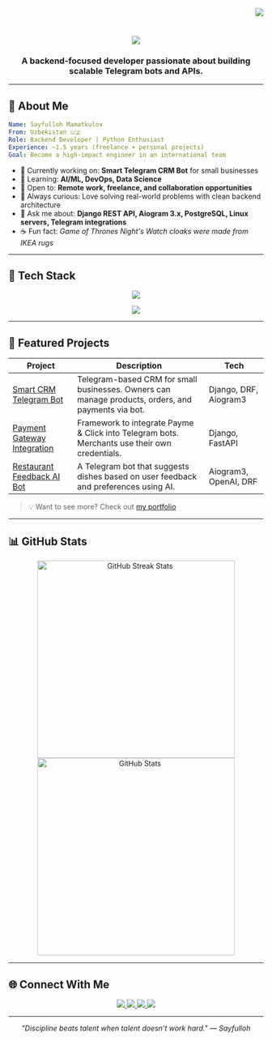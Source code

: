 <!-- Visitor Badge -->
<p align="right">
  <img src="https://visitor-badge.laobi.icu/badge?page_id=sayfullo077.sayfullo077" />
</p>

<h1 align="center">
  <img src="https://readme-typing-svg.herokuapp.com?font=Fira+Code&size=30&pause=1000&color=58A6FF&center=true&vCenter=true&width=500&lines=Hi+there!+%F0%9F%91%8B;I'm+Sayfulloh+Mamatkulov;">
</h1>

<h3 align="center">A backend-focused developer passionate about building scalable Telegram bots and APIs.</h3>

---

## 🔎 About Me

```yaml
Name: Sayfulloh Mamatkulov
From: Uzbekistan 🇺🇿
Role: Backend Developer | Python Enthusiast
Experience: ~1.5 years (freelance + personal projects)
Goal: Become a high-impact engineer in an international team
```

- 🔭 Currently working on: **Smart Telegram CRM Bot** for small businesses  
- 🌱 Learning: **AI/ML, DevOps, Data Science**  
- 🤝 Open to: **Remote work, freelance, and collaboration opportunities**  
- 🧠 Always curious: Love solving real-world problems with clean backend architecture  
- 💬 Ask me about: **Django REST API, Aiogram 3.x, PostgreSQL, Linux servers, Telegram integrations**  
- ☕ Fun fact: *Game of Thrones Night's Watch cloaks were made from IKEA rugs*

---

## 🧰 Tech Stack

<p align="center">
  <img src="https://skillicons.dev/icons?i=python,django,fastapi,postgresql,sqlite,git,github,linux,vscode,html,css,bootstrap" />
</p>
<p align="center">
  <img src="https://skillicons.dev/icons?i=aiogram,nginx,heroku,figma" />
</p>

---

## 🚀 Featured Projects

| Project | Description | Tech |
|--------|-------------|------|
| [Smart CRM Telegram Bot](https://github.com/sayfullo077/smart-crm-bot) | Telegram-based CRM for small businesses. Owners can manage products, orders, and payments via bot. | Django, DRF, Aiogram3 |
| [Payment Gateway Integration](https://github.com/sayfullo077/payments-framework) | Framework to integrate Payme & Click into Telegram bots. Merchants use their own credentials. | Django, FastAPI |
| [Restaurant Feedback AI Bot](https://github.com/sayfullo077/restaurant-bot-v2) | A Telegram bot that suggests dishes based on user feedback and preferences using AI. | Aiogram3, OpenAI, DRF |

> 💡 Want to see more? Check out [my portfolio](https://salesp07.github.io)

---

## 📊 GitHub Stats

<p align="center">
  <img width=390 src="https://streak-stats.demolab.com?user=sayfullo077&theme=react&border_radius=10" alt="GitHub Streak Stats" />
  <img width=390 src="https://github-readme-stats.vercel.app/api?username=sayfullo077&show_icons=true&theme=radical" alt="GitHub Stats" />
</p>

---

## 🌐 Connect With Me

<p align="center">
  <a href="mailto:sayfulloh.dev@gmail.com">
    <img src="https://img.shields.io/badge/Gmail-333333?style=for-the-badge&logo=gmail&logoColor=red" />
  </a>
  <a href="https://www.linkedin.com/in/sayfullo-mamatqulov-5bb26a247/">
    <img src="https://img.shields.io/badge/LinkedIn-0077B5?style=for-the-badge&logo=linkedin&logoColor=white" />
  </a>
  <a href="https://t.me/Sayfulloh_Mamatqulov">
    <img src="https://img.shields.io/badge/Telegram-2CA5E0?style=for-the-badge&logo=telegram&logoColor=white" />
  </a>
  <a href="https://salesp07.github.io">
     <img src="https://img.shields.io/badge/Portfolio-FF5722?style=for-the-badge&logo=google-chrome&logoColor=white" />
  </a>
</p>

---

<p align="center">
  <em>"Discipline beats talent when talent doesn’t work hard." — Sayfulloh</em>
</p>
